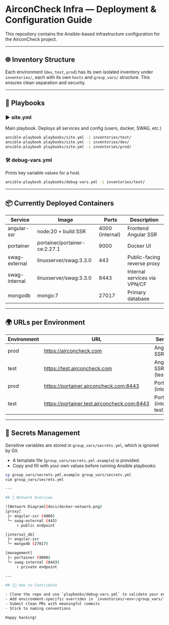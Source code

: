 # AirconCheck Infra — Deployment & Configuration Guide

This repository contains the Ansible-based infrastructure configuration for the AirconCheck project.

---

## 🌐 Inventory Structure

Each environment (`dev`, `test`, `prod`) has its own isolated inventory under `inventories/`, each with its own `hosts` and `group_vars/` structure. This ensures clean separation and security.

---

## 🚀 Playbooks

### ▶️ site.yml

Main playbook. Deploys all services and config (users, docker, SWAG, etc.)

```bash
ansible-playbook playbooks/site.yml -i inventories/test/
ansible-playbook playbooks/site.yml -i inventories/dev/
ansible-playbook playbooks/site.yml -i inventories/prod/
```

### 🛠️ debug-vars.yml

Prints key variable values for a host.

```bash
ansible-playbook playbooks/debug-vars.yml -i inventories/test/
```

---

## 📦 Currently Deployed Containers

| Service         | Image                           | Ports             | Description                     |
|------------------|----------------------------------|--------------------|---------------------------------|
| angular-ssr      | node:20 + build SSR             | 4000 (internal)    | Frontend Angular SSR            |
| portainer        | portainer/portainer-ce:2.27.1   | 9000               | Docker UI                       |
| swag-external    | linuxserver/swag:3.3.0          | 443                | Public-facing reverse proxy     |
| swag-internal    | linuxserver/swag:3.3.0          | 8443               | Internal services via VPN/CF    |
| mongodb          | mongo:7                         | 27017              | Primary database                |

---

## 🌍 URLs per Environment

| Environment | URL                                      | Service           |
|-------------|-------------------------------------------|--------------------|
| prod        | https://airconcheck.com                  | Angular SSR        |
| test        | https://test.airconcheck.com             | Angular SSR (test) |
| prod        | https://portainer.airconcheck.com:8443   | Portainer (internal) |
| test        | https://portainer.test.airconcheck.com:8443 | Portainer (internal test) |

---

## 🔐 Secrets Management

Sensitive variables are stored in `group_vars/secrets.yml`, which is ignored by Git.

- A template file (`group_vars/secrets.yml.example`) is provided.
- Copy and fill with your own values before running Ansible playbooks:

```bash
cp group_vars/secrets.yml.example group_vars/secrets.yml
vim group_vars/secrets.yml

---

## 🔧 Network Overview

![Network Diagram](docs/docker-network.png)
[proxy]
 ├─ angular-ssr (4000)
 └─ swag-external (443)
     ↑ public endpoint

[internal_db]
 ├─ angular-ssr
 └─ mongodb (27017)

[management]
 ├─ portainer (9000)
 └─ swag-internal (8443)
     ↑ private endpoint
     
---

## 🧑‍💻 How to Contribute

- Clone the repo and use `playbooks/debug-vars.yml` to validate your environment
- Add environment-specific overrides in `inventories/<env>/group_vars/`
- Submit clean PRs with meaningful commits
- Stick to naming conventions

Happy hacking!
